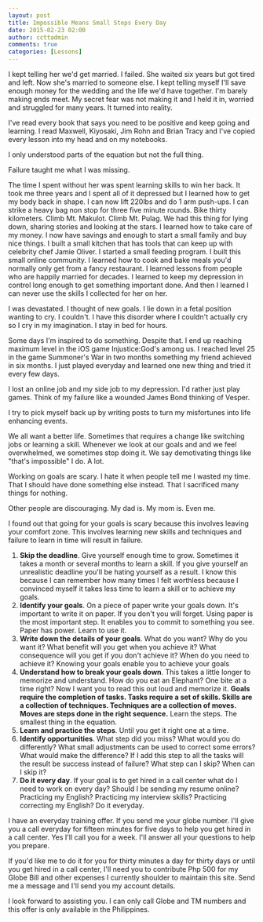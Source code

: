 ```yaml
---
layout: post
title: Impossible Means Small Steps Every Day
date: 2015-02-23 02:00
author: ccttadmin
comments: true
categories: [Lessons]
---
```

I kept telling her we'd get married. I failed. She waited six years but got tired and left. Now she's married to someone else.
I kept telling myself I'll save enough money for the wedding and the life we'd have together. I'm barely making ends meet.
My secret fear was not making it and I held it in, worried and struggled for many years. It turned into reality.

I've read every book that says you need to be positive and keep going and learning. I read Maxwell, Kiyosaki, Jim Rohn and Brian Tracy and I've copied every lesson into my head and on my notebooks.

I only understood parts of the equation but not the full thing.

Failure taught me what I was missing.

The time I spent without her was spent learning skills to win her back. It took me three years and I spent all of it depressed but I learned how to get my body back in shape. I can now lift 220lbs and do 1 arm push-ups. I can strike a heavy bag non stop for three five minute rounds. Bike thirty kilometers. Climb Mt. Makulot. Climb Mt. Pulag. We had this thing for lying down, sharing stories and looking at the stars. I learned how to take care of my money. I now have savings and enough to start a small family and buy nice things. I built a small kitchen that has tools that can keep up with celebrity chef Jamie Oliver.  I started a small feeding program. I built this small online community. I learned how to cook and bake meals you'd normally only get from a fancy restaurant. I learned lessons from people who are happily married for decades. I learned to keep my depression in control long enough to get something important done. And then I learned I can never use the skills I collected for her on her.

I was devastated. I thought of new goals. I lie down in a fetal position wanting to cry. I couldn't. I have this disorder where I couldn't actually cry so I cry in my imagination. I stay in bed for hours.

Some days I'm inspired to do something. Despite that. I end up reaching maximum level in the iOS game Injustice:God's among us. I reached level 25 in the game Summoner's War in two months something my friend achieved in six months. I just played everyday and learned one new thing and tried it every few days.

I lost an online job and my side job to my depression. I'd rather just play games. Think of my failure like a wounded James Bond thinking of Vesper.

I try to pick myself back up by writing posts to turn my misfortunes into life enhancing events.

We all want a better life. Sometimes that requires a change like switching jobs or learning a skill. Whenever we look at our goals and and we feel overwhelmed, we sometimes stop doing it. We say demotivating things like "that's impossible" I do. A lot.

Working on goals are scary. I hate it when people tell me I wasted my time. That I should have done something else instead. That I sacrificed many things for nothing.

Other people are discouraging. My dad is. My mom is. Even me.

I found out that going for your goals is scary because this involves leaving your comfort zone. This involves learning new skills and techniques and failure to learn in time will result in failure.

<ol>
<li><strong>Skip the deadline</strong>. Give yourself enough time to grow. Sometimes it takes a month or several months to learn a skill. If you give yourself an unrealistic deadline you'll be hating yourself as a result. I know this because I can remember how many times I felt worthless because I convinced myself it takes less time to learn a skill or to achieve my goals.</li>
<li><strong>Identify your goals</strong>. On a piece of paper write your goals down. It's important to write it on paper. If you don't you will forget. Using paper is the most important step. It enables you to commit to something you see. Paper has power. Learn to use it.   </li>
<li><strong>Write down the details of your goals</strong>. What do you want? Why do you want it? What benefit will you get when you achieve it? What consequence will you get if you don't achieve it? When do you need to achieve it? Knowing your goals enable you to achieve your goals</li>
<li><strong>Understand how to break your goals down</strong>.  This takes a little longer to memorize and understand. How do you eat an Elephant? One bite at a time right? Now I want you to read this out loud and memorize it. <strong>Goals require the completion of tasks. Tasks require a set of skills. Skills are a collection of techniques. Techniques are a collection of moves. Moves are steps done in the right sequence.</strong> Learn the steps. The smallest thing in the equation.</li>
<li><strong>Learn and practice the steps</strong>. Until you get it right one at a time.</li>
<li><strong>Identify opportunities</strong>. What step did you miss? What would you do differently? What small adjustments can be used to correct some errors? What would make the difference? If I add this step to all the tasks will the result be success instead of failure? What step can I skip? When can I skip it?</li>
<li><strong>Do it every day</strong>. If your goal is to get hired in a call center what do I need to work on every day? Should I be sending my resume online? Practicing my English? Practicing my interview skills? Practicing correcting my English? Do it everyday.</li>
</ol>

I have an everyday training offer. If you send me your globe number. I'll give you a call everyday for fifteen minutes for five days to help you get hired in a call center. Yes I'll call you for a week. I'll answer all your questions to help you prepare.

If you'd like me to do it for you for thirty minutes a day for thirty days or until you get hired in a call center, I'll need you to contribute Php 500 for my Globe Bill and other expenses I currently shoulder to maintain this site. Send me a message and I'll send you my account details.

I look forward to assisting you. I can only call Globe and TM numbers and this offer is only available in the Philippines.
